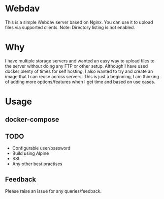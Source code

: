 # Webdav
This is a simple Webdav server based on Nginx. You can use it to upload files via supported clients.
Note: Directory listing is not enabled.

# Why
I have multiple storage servers and wanted an easy way to upload files to the server without doing any FTP or other setup. Although I have used docker plenty of times for self hosting, I also wanted to 
try and create an image that I can reuse across servers. This is just a beginning, I am thinking of adding more options/features when I get time and based on use cases.

# Usage

## docker-compose



## TODO
- Configurable user/password
- Build using Alpine
- SSL
- Any other best practises

## Feedback
Please raise an issue for any queries/feedback.
